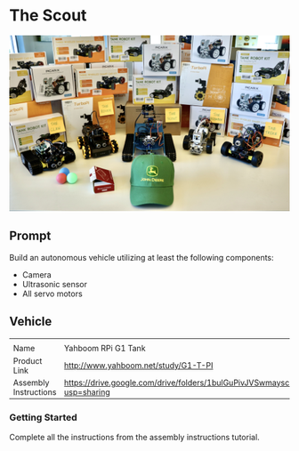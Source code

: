 # The Scout

<img
    src="./static/images/assembled_kits/all_kits.jpg"
    alt="All car kits"
    width="1000"
/>

## Prompt

Build an autonomous vehicle utilizing at least the following components:

- Camera
- Ultrasonic sensor
- All servo motors

## Vehicle

<table>
    <tr>
        <th></th>
        <th></th>
    </tr>
    <tr>
        <td>Name</td>
        <td>Yahboom RPi G1 Tank</td>
    </tr>
    <tr>
        <td>Product Link</td>
        <td><a href="http://www.yahboom.net/study/G1-T-PI">http://www.yahboom.net/study/G1-T-PI</a></td>
    </tr>
    <tr>
        <td>Assembly Instructions</td>
        <td><a href="https://drive.google.com/drive/folders/1bulGuPivJVSwmayscKBEYNGKkOzXupJV?usp=sharing">https://drive.google.com/drive/folders/1bulGuPivJVSwmayscKBEYNGKkOzXupJV?usp=sharing</a></td>
    </tr>
</table>

### Getting Started

Complete all the instructions from the assembly instructions tutorial.
